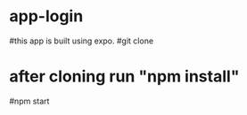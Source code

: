 # app-login
#this app is built using expo.
#git clone <repo link>
# after cloning run  "npm install"
#npm start
